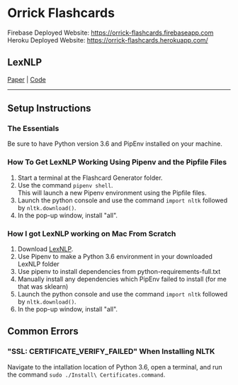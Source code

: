 # Orrick Flashcards
Firebase Deployed Website: https://orrick-flashcards.firebaseapp.com <br>
Heroku Deployed Website: https://orrick-flashcards.herokuapp.com/

## LexNLP<br>
[Paper](https://papers.ssrn.com/sol3/papers.cfm?abstract_id=3192101) | [Code](https://github.com/LexPredict/lexpredict-lexnlp)<br>

----------------
## Setup Instructions
### The Essentials
Be sure to have Python version 3.6 and PipEnv installed on your machine.

### How To Get LexNLP Working Using Pipenv and the Pipfile Files<br>
1. Start a terminal at the Flashcard Generator folder.<br>
2. Use the command `pipenv shell`.<br>
    <t>This will launch a new Pipenv environment using the Pipfile files.<br>
3. Launch the python console and use the command `import nltk` followed by `nltk.download()`.<br>
4. In the pop-up window, install "all".<br>

### How I got LexNLP working on Mac From Scratch<br>
1. Download [LexNLP](https://github.com/LexPredict/lexpredict-lexnlp).<br>
2. Use Pipenv to make a Python 3.6 environment in your downloaded LexNLP folder<br>
3. Use pipenv to install dependencies from python-requirements-full.txt<br>
4. Manually install any dependencies which PipEnv failed to install (for me that was sklearn)<br>
5. Launch the python console and use the command `import nltk` followed by `nltk.download()`.<br>
6. In the pop-up window, install "all".<br>
    
## Common Errors<br>
### "SSL: CERTIFICATE_VERIFY_FAILED" When Installing NLTK<br>
Navigate to the intallation location of Python 3.6, open a terminal, and run the command `sudo ./Install\ Certificates.command`.

